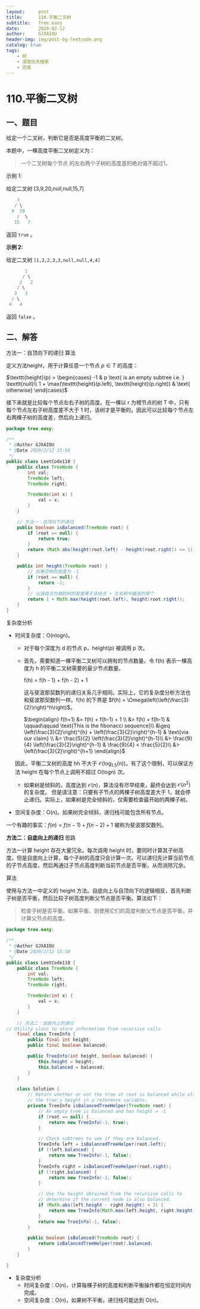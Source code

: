 ```yaml
---
layout:     post
title:      110.平衡二叉树
subtitle:   Tree.easy
date:       2020-02-12
author:     GJXAIOU
header-img: img/post-bg-leetcode.png
catalog: true
tags:
    - 树
	- 深度优先搜索
	- 完成
---
```


# 110.平衡二叉树

## 一、题目

给定一个二叉树，判断它是否是高度平衡的二叉树。

本题中，一棵高度平衡二叉树定义为：

> 一个二叉树每个节点 的左右两个子树的高度差的绝对值不超过1。

示例 1:

给定二叉树 [3,9,20,null,null,15,7]

```java
    3
   / \
  9  20
    /  \
   15   7
```

返回 `true` 。

**示例 2:**

给定二叉树 `[1,2,2,3,3,null,null,4,4]`

```java
       1
      / \
     2   2
    / \
   3   3
  / \
 4   4
```

返回 `false` 。



## 二、解答

方法一：自顶向下的递归
算法

定义方法height，用于计算任意一个节点  $p\in T$  的高度：

$\texttt{height}(p) = \begin{cases} -1 & p \text{ is an empty subtree i.e. } \texttt{null}\\ 1 + \max(\texttt{height}(p.left), \texttt{height}(p.right)) & \text{ otherwise} \end{cases}$
	

接下来就是比较每个节点左右子树的高度。在一棵以 r 为根节点的树 T 中，只有每个节点左右子树高度差不大于 1 时，该树才是平衡的。因此可以比较每个节点左右两棵子树的高度差，然后向上递归。

```java
package tree.easy;

/**
 * @Author GJXAIOU
 * @Date 2020/2/12 15:58
 */
public class LeetCode110 {
    public class TreeNode {
        int val;
        TreeNode left;
        TreeNode right;

        TreeNode(int x) {
            val = x;
        }
    }

    // 方法一：自顶向下的递归
    public boolean isBalanced(TreeNode root) {
        if (root == null) {
            return true;
        }
        return (Math.abs(height(root.left) - height(root.right)) <= 1) && isBalanced(root.left) && isBalanced(root.right);
    }

    public int height(TreeNode root) {
        // 如果空树则高度为 -1
        if (root == null) {
            return -1;
        }
        // 以该结点为根的树的高度等于该结点 + 左右树中最高的那个
        return 1 + Math.max(height(root.left), height(root.right));
    }
}

```

复杂度分析

- 时间复杂度：O(nlogn)。

    - 对于每个深度为 d 的节点 p，height(p) 被调用 p 次。

    - 首先，需要知道一棵平衡二叉树可以拥有的节点数量。令 f(h) 表示一棵高度为 h 的平衡二叉树需要的最少节点数量。

        f(h) = f(h - 1) + f(h - 2) + 1

        这与斐波那契数列的递归关系几乎相同。实际上，它的复杂度分析方法也和斐波那契数列一样。f(h) 的下界是 $f(h) = \Omega\left(\left(\frac{3}{2}\right)^h\right)$。

        $\begin{align} f(h+1) &= f(h) + f(h-1) + 1 \\ &> f(h) + f(h-1) & \qquad\qquad \text{This is the fibonacci sequence}\\ &\geq \left(\frac{3}{2}\right)^{h} + \left(\frac{3}{2}\right)^{h-1} & \text{via our claim} \\ &= \frac{5}{2} \left(\frac{3}{2}\right)^{h-1}\\ &> \frac{9}{4} \left(\frac{3}{2}\right)^{h-1} & \frac{9}{4} < \frac{5}{2}\\ &> \left(\frac{3}{2}\right)^{h+1} \end{align}$

    因此，平衡二叉树的高度 hh 不大于 $\mathcal{O}(\log_{1.5}(n))$。有了这个限制，可以保证方法 height 在每个节点上调用不超过 O(logn) 次。

    - 如果树是倾斜的，高度达到 $\mathcal{O}(n)$，算法没有尽早结束，最终会达到 $\mathcal{O}(n^2)$ 的复杂度。
        但是请注意：只要有子节点的两棵子树高度差大于 1，就会停止递归。实际上，如果树是完全倾斜的，仅需要检查最开始的两棵子树。

- 空间复杂度：O(n)。如果树完全倾斜，递归栈可能包含所有节点。

一个有趣的事实：$f( n ) = f(n − 1) + f(n − 2) + 1$ 被称为斐波那契数列。



**方法二：自底向上的递归**
思路

方法一计算 height 存在大量冗余。每次调用 height 时，要同时计算其子树高度。但是自底向上计算，每个子树的高度只会计算一次。可以递归先计算当前节点的子节点高度，然后再通过子节点高度判断当前节点是否平衡，从而消除冗余。

算法

使用与方法一中定义的 height 方法。自底向上与自顶向下的逻辑相反，首先判断子树是否平衡，然后比较子树高度判断父节点是否平衡。算法如下：

> 检查子树是否平衡。如果平衡，则使用它们的高度判断父节点是否平衡，并计算父节点的高度。

```java
package tree.easy;

/**
 * @Author GJXAIOU
 * @Date 2020/2/12 15:58
 */
public class LeetCode110 {
    public class TreeNode {
        int val;
        TreeNode left;
        TreeNode right;

        TreeNode(int x) {
            val = x;
        }
    }

    // 方法二：自底向上的递归
// Utility class to store information from recursive calls
    final class TreeInfo {
        public final int height;
        public final boolean balanced;

        public TreeInfo(int height, boolean balanced) {
            this.height = height;
            this.balanced = balanced;
        }
    }

    class Solution {
        // Return whether or not the tree at root is balanced while also storing
        // the tree's height in a reference variable.
        private TreeInfo isBalancedTreeHelper(TreeNode root) {
            // An empty tree is balanced and has height = -1
            if (root == null) {
                return new TreeInfo(-1, true);
            }

            // Check subtrees to see if they are balanced.
            TreeInfo left = isBalancedTreeHelper(root.left);
            if (!left.balanced) {
                return new TreeInfo(-1, false);
            }
            TreeInfo right = isBalancedTreeHelper(root.right);
            if (!right.balanced) {
                return new TreeInfo(-1, false);
            }

            // Use the height obtained from the recursive calls to
            // determine if the current node is also balanced.
            if (Math.abs(left.height - right.height) < 2) {
                return new TreeInfo(Math.max(left.height, right.height) + 1, true);
            }
            return new TreeInfo(-1, false);
        }

        public boolean isBalanced(TreeNode root) {
            return isBalancedTreeHelper(root).balanced;
        }
    }

}
```

- 复杂度分析
    - 时间复杂度：O(n)，计算每棵子树的高度和判断平衡操作都在恒定时间内完成。
    - 空间复杂度：O(n)，如果树不平衡，递归栈可能达到 O(n)。

